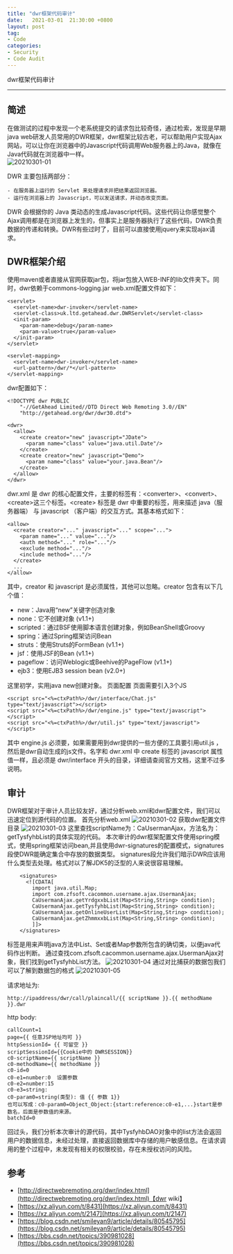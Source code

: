 ```yaml
---
title: "dwr框架代码审计"
date:   2021-03-01  21:30:00 +0800
layout: post
tag:
- Code
categories:
- Security
- Code Audit
---
```


dwr框架代码审计

-------

## 简述
在做测试的过程中发现一个老系统提交的请求包比较奇怪，通过检索，发现是早期java web研发人员常用的DWR框架，dwr框架比较古老，可以帮助用户实现Ajax网站，可以让你在浏览器中的Javascript代码调用Web服务器上的Java，就像在Java代码就在浏览器中一样。</br>
![20210301-01](/images/20210301-01.png)

DWR 主要包括两部分：

    - 在服务器上运行的 Servlet 来处理请求并把结果返回浏览器。
    - 运行在浏览器上的 Javascript，可以发送请求，并动态改变页面。

DWR 会根据你的 Java 类动态的生成Javascript代码。这些代码让你感觉整个Ajax调用都是在浏览器上发生的，但事实上是服务器执行了这些代码，DWR负责数据的传递和转换。DWR有些过时了，目前可以直接使用jquery来实现ajax请求。

## DWR框架介绍
使用maven或者直接从官网获取jar包，将jar包放入WEB-INF的lib文件夹下。同时，dwr依赖于commons-logging.jar
web.xml配置文件如下：
```
<servlet>
  <servlet-name>dwr-invoker</servlet-name>
  <servlet-class>uk.ltd.getahead.dwr.DWRServlet</servlet-class>
  <init-param>
    <param-name>debug</param-name>
    <param-value>true</param-value>
  </init-param>
</servlet>
 
<servlet-mapping>
  <servlet-name>dwr-invoker</servlet-name>
  <url-pattern>/dwr/*</url-pattern>
</servlet-mapping>
```
dwr配置如下：
```
<!DOCTYPE dwr PUBLIC
    "-//GetAhead Limited//DTD Direct Web Remoting 3.0//EN"
    "http://getahead.org/dwr/dwr30.dtd">

<dwr>
  <allow>
    <create creator="new" javascript="JDate">
      <param name="class" value="java.util.Date"/>
    </create>
    <create creator="new" javascript="Demo">
      <param name="class" value="your.java.Bean"/>
    </create>
  </allow>
</dwr>
```
dwr.xml 是 dwr 的核心配置文件，主要的标签有：\<converter\>、\<convert\>、\<create\>这三个标签。\<create\> 标签是 dwr 中重要的标签，用来描述 java（服务器端） 与 javascript （客户端）的交互方式。其基本格式如下：
```
<allow>
  <create creator="..." javascript="..." scope="...">
    <param name="..." value="..."/>
    <auth method="..." role="..."/>
    <exclude method="..."/>
    <include method="..."/>
  </create>
  ...
</allow>
```
其中，creator 和 javascript 是必须属性，其他可以忽略。creator 包含有以下几个值：
　　
- new：Java用“new”关键字创造对象
- none：它不创建对象  (v1.1+)
- scripted：通过BSF使用脚本语言创建对象，例如BeanShell或Groovy
- spring：通过Spring框架访问Bean
- struts：使用Struts的FormBean  (v1.1+)
- jsf：使用JSF的Bean  (v1.1+)
- pageflow：访问Weblogic或Beehive的PageFlow  (v1.1+)
- ejb3：使用EJB3 session bean  (v2.0+)

这里初学，实用java new创建对象。
页面配置
页面需要引入3个JS
```
<script src="<%=ctxPath%>/dwr/interface/Chat.js" type="text/javascript"></script>
<script src="<%=ctxPath%>/dwr/engine.js" type="text/javascript"></script>
<script src="<%=ctxPath%>/dwr/util.js" type="text/javascript"></script> 
```
其中 engine.js 必须要，如果需要用到dwr提供的一些方便的工具要引用util.js ，然后是dwr自动生成的js文件。名字和 dwr.xml 中 create 标签的 javascript 属性值一样，且必须是 dwr/interface 开头的目录，详细请查阅官方文档，这里不过多说明。

## 审计
DWR框架对于审计人员比较友好，通过分析web.xml和dwr配置文件，我们可以迅速定位到源代码的位置。
首先分析web.xml
![20210301-02](/images/20210301-02.png)
获取dwr配置文件目录
![20210301-03](/images/20210301-03.png)
这里查找scriptName为：CaUsermanAjax，方法名为：getTysfyhbList的具体实现的代码。
本次审计的dwr框架配置文件使用spring模式，使用spring框架访问bean,并且使用dwr-signatures的配置模式，signatures段使DWR能确定集合中存放的数据类型。
signatures段允许我们暗示DWR应该用什么类型去处理。格式对以了解JDK5的泛型的人来说很容易理解。

```
	<signatures>
	  <![CDATA[
	    import java.util.Map;
	    import com.zfsoft.cacommon.username.ajax.UsermanAjax;
	    CaUsermanAjax.getYrdgxxbList(Map<String,String> condition);
	    CaUsermanAjax.getTysfyhbList(Map<String,String> condition);
	    CaUsermanAjax.getOnlineUserList(Map<String,String> condition);
	    CaUsermanAjax.getZhmmxxbList(Map<String,String> condition);
	    ]]>
	</signatures> 
```
<signatures>标签是用来声明java方法中List、Set或者Map参数所包含的确切类，以便java代码作出判断。
通过查找com.zfsoft.cacommon.username.ajax.UsermanAjax对象，我们找到getTysfyhbList方法。
![20210301-04](/images/20210301-04.png)
通过对比捕获的数据包我们可以了解到数据包的格式
![20210301-05](/images/20210301-05.png)

请求地址为:
```
http://ipaddress/dwr/call/plaincall/{{ scriptName }}.{{ methodName }}.dwr
```
http body:
```
callCount=1
page={{ 任意JSP地址均可 }}
httpSessionId= {{ 可留空 }}
scriptSessionId={{Cookie中的 DWRSESSION}}
c0-scriptName={{ scriptName }}
c0-methodName={{ methodName }}
c0-id=0
c0-e1=number:0  设置参数
c0-e2=number:15
c0-e3=string:
c0-param0=string(类型): 值 {{ 参数 1}}
也可以写成：c0-param0=Object_Object:{start:reference:c0-e1,...}start是参数名，后面是参数值的来源。
batchId=0
```

回过头，我们分析本次审计的源代码，其中TysfyhbDAO对象中的list方法会返回用户的数据信息，未经过处理，直接返回数据库中存储的用户敏感信息。在请求调用的整个过程中，未发现有相关的权限校验，存在未授权访问的风险。

## 参考
- [http://directwebremoting.org/dwr/index.html](http://directwebremoting.org/dwr/index.html)【dwr wiki】
- [https://xz.aliyun.com/t/8431](https://xz.aliyun.com/t/8431)
- [https://xz.aliyun.com/t/2147](https://xz.aliyun.com/t/2147)
- [https://blog.csdn.net/smileyan9/article/details/80545795](https://blog.csdn.net/smileyan9/article/details/80545795)
- [https://bbs.csdn.net/topics/390981028](https://bbs.csdn.net/topics/390981028)
